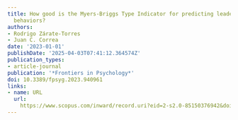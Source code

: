 ```yaml
---
title: How good is the Myers-Briggs Type Indicator for predicting leadership-related
  behaviors?
authors:
- Rodrigo Zárate-Torres
- Juan C. Correa
date: '2023-01-01'
publishDate: '2025-04-03T07:41:12.364574Z'
publication_types:
- article-journal
publication: '*Frontiers in Psychology*'
doi: 10.3389/fpsyg.2023.940961
links:
- name: URL
  url: 
    https://www.scopus.com/inward/record.uri?eid=2-s2.0-85150376942&doi=10.3389%2ffpsyg.2023.940961&partnerID=40&md5=47a876cc52c3d57b8b2678de34bdfebd
---
```

